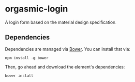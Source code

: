 # orgasmic-login

A login form based on the material design specification.


## Dependencies

Dependencies are managed via [Bower](http://bower.io/). You can
install that via:

    npm install -g bower

Then, go ahead and download the element's dependencies:

    bower install